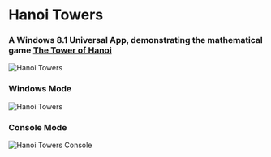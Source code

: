 # Hanoi Towers
### A Windows 8.1 Universal App, demonstrating the mathematical game [The Tower of Hanoi](https://en.wikipedia.org/wiki/Tower_of_Hanoi)
		
![Hanoi Towers](https://github.com/PrisonerM13/HanoiTowers/blob/master/gif/HanoiTowers.gif "Hanoi Towers")

### Windows Mode
![Hanoi Towers](https://github.com/PrisonerM13/HanoiTowers/blob/master/gif/HanoiTowers2.gif "Hanoi Towers")

### Console Mode
![Hanoi Towers Console](https://github.com/PrisonerM13/HanoiTowers/blob/master/gif/HanoiTowersConsole.gif "Hanoi Towers Console")
